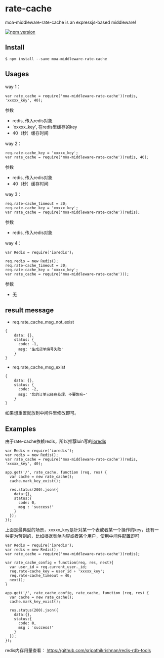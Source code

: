 # rate-cache

moa-middleware-rate-cache is an expressjs-based middleware!

[![npm version](https://badge.fury.io/js/moa-middleware-rate-cache.svg)](http://badge.fury.io/js/moa-middleware-rate-cache)

## Install

```
$ npm install --save moa-middleware-rate-cache
```

## Usages

way 1：

```
var rate_cache = require('moa-middleware-rate-cache')(redis, 'xxxxx_key', 40);
```

参数

- redis, 传入redis对象
- 'xxxxx_key', 在redis里缓存的key
- 40（秒）缓存时间

way 2：

```
req.rate-cache_key = 'xxxxx_key';
var rate_cache = require('moa-middleware-rate-cache')(redis, 40);
```

参数

- redis, 传入redis对象
- 40（秒）缓存时间

way 3：

```
req.rate-cache_timeout = 30;
req.rate-cache_key = 'xxxxx_key';
var rate_cache = require('moa-middleware-rate-cache')(redis);
```

参数

- redis, 传入redis对象

way 4：

```
var Redis = require('ioredis');

req.redis = new Redis();
req.rate-cache_timeout = 30;
req.rate-cache_key = 'xxxxx_key';
var rate_cache = require('moa-middleware-rate-cache')();
```

参数

- 无

## result message

- req.rate_cache_msg_not_exist

```
{
	data: {},
	status: {
	  code: -1,
	  msg: '生成货单编号失败'
	}
}
```

- req.rate_cache_msg_exist

```
{
	data: {},
	status: {
	  code: -2,
	  msg: '您的订单已经在处理，不要急嘛~'
	}
}
```

如果想重置就放到中间件里修改即可。

## Examples

由于rate-cache依赖redis，所以推荐luin写的[ioredis](https://github.com/luin/ioredis)

```
var Redis = require('ioredis');
var redis = new Redis();
var rate_cache = require('moa-middleware-rate-cache')(redis, 'xxxxx_key', 40);

app.get('/', rate_cache, function (req, res) {
  var cache = new rate_cache();
  cache.mark_key_exist();
  
  res.status(200).json({
    data:{},
    status:{
      code: 0,
      msg : 'success!'
    }
  });
});
```

上面是最典型的场景，xxxxx_key是针对某一个表或者某一个操作的key，还有一种更为苛刻的，比如根据表单内容或者某个用户，使用中间件配置即可


```
var Redis = require('ioredis');
var redis = new Redis();
var rate_cache = require('moa-middleware-rate-cache')(redis);

var rate_cache_config = function(req, res, next){
  var user_id = req.current_user._id;
  req.rate-cache_key = user_id + 'xxxxx_key';
  req.rate-cache_timeout = 40;
  next();
}

app.get('/', rate_cache_config, rate_cache, function (req, res) {
  var cache = new rate_cache();
  cache.mark_key_exist();
  
  res.status(200).json({
    data:{},
    status:{
      code: 0,
      msg : 'success!'
    }
  });
});
```

redis内存用量查看： https://github.com/sripathikrishnan/redis-rdb-tools